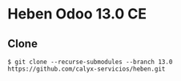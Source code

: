 # Heben Odoo 13.0 CE

## Clone

`$ git clone --recurse-submodules --branch 13.0 https://github.com/calyx-servicios/heben.git`
